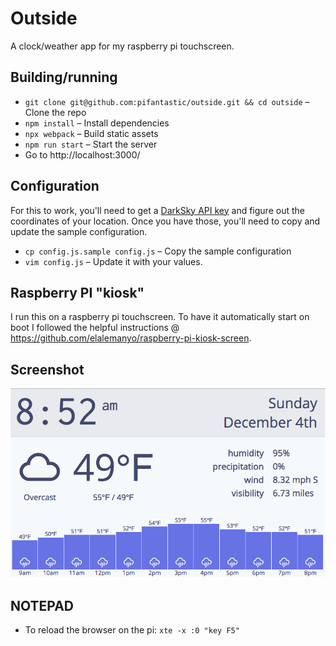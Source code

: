 # Outside

A clock/weather app for my raspberry pi touchscreen.

## Building/running

- `git clone git@github.com:pifantastic/outside.git && cd outside` – Clone the repo
- `npm install` – Install dependencies
- `npx webpack` – Build static assets
- `npm run start` – Start the server
- Go to http://localhost:3000/

## Configuration

For this to work, you'll need to get a [DarkSky API key](https://darksky.net/dev/) and figure out the
coordinates of your location. Once you have those, you'll need to copy and update the
sample configuration.

- `cp config.js.sample config.js` – Copy the sample configuration
- `vim config.js` – Update it with your values.

## Raspberry PI "kiosk"

I run this on a raspberry pi touchscreen. To have it automatically start on boot I followed the
helpful instructions @ https://github.com/elalemanyo/raspberry-pi-kiosk-screen.

## Screenshot

![screenshot](https://raw.githubusercontent.com/pifantastic/outside/master/screenshot.png)

## NOTEPAD

- To reload the browser on the pi: `xte -x :0 "key F5"`
